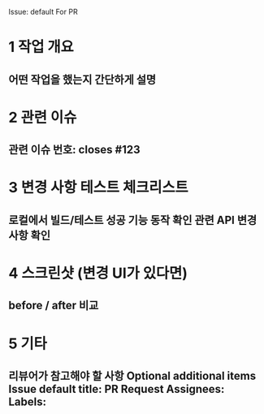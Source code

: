 Issue: default 
For PR

# 1 작업 개요
어떤 작업을 했는지 간단하게 설명
---

# 2 관련 이슈
관련 이슈 번호: closes #123
---

# 3 변경 사항 테스트 체크리스트
 로컬에서 빌드/테스트 성공
 기능 동작 확인
 관련 API 변경 사항 확인
---

# 4 스크린샷 (변경 UI가 있다면)
before / after 비교
---

# 5 기타
리뷰어가 참고해야 할 사항
Optional additional items
Issue default title: PR Request
Assignees: 
Labels:
---
